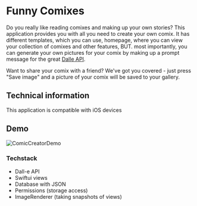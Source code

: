 # Funny Comixes

Do you really like reading comixes and making up your own stories? This application provides you with all you need to create your own comix. It has different templates, which you can use, homepage, where you can view your collection of comixes and other features, BUT. most importantly, you can generate your own pictures for your comix by making up a prompt message for the great [Dalle API](https://openai.com/api/). 

Want to share your comix with a friend? We've got you covered - just press "Save image" and a picture of your comix will be saved to your gallery.

## Technical information
This application is compatible with iOS devices

## Demo
![ComicCreatorDemo](https://user-images.githubusercontent.com/57129022/222514574-a5dd4481-b967-45e9-8f3a-6554e62dfb2f.gif)

### Techstack
 * Dall-e API
 * Swiftui views
 * Database with JSON
 * Permissions (storage access)
 * ImageRenderer (taking snapshots of views)
